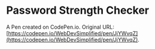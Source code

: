 # Password Strength Checker

A Pen created on CodePen.io. Original URL: [https://codepen.io/WebDevSimplified/pen/JjYWvqZ](https://codepen.io/WebDevSimplified/pen/JjYWvqZ).

